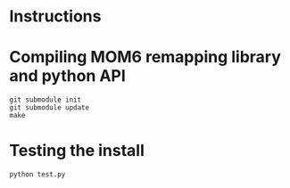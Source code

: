 Instructions
============


# Compiling MOM6 remapping library and python API

```
git submodule init
git submodule update
make
```

# Testing the install

```
python test.py
```
